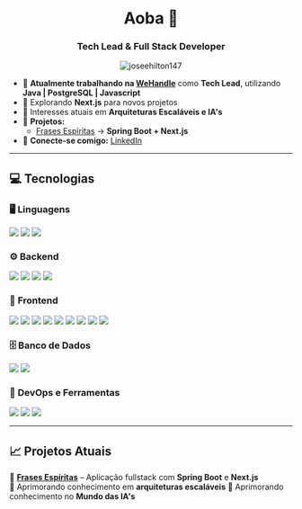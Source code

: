 <h1 align="center">Aoba 👋</h1>
<h3 align="center">Tech Lead & Full Stack Developer</h3>

<p align="center"> <img src="https://komarev.com/ghpvc/?username=joseehilton147&label=Profile%20views&color=0e75b6&style=for-the-badge" alt="joseehilton147" /> </p>

- 🔭 **Atualmente trabalhando na [WeHandle](https://www.linkedin.com/company/wehandle)** como **Tech Lead**, utilizando **Java | PostgreSQL | Javascript**
- 🌱 Explorando **Next.js** para novos projetos  
- 💬 Interesses atuais em **Arquiteturas Escaláveis e IA's**  
- 📌 **Projetos:**  
  - [Frases Espíritas](https://github.com/joseehilton147/frases-espiritas) → **Spring Boot + Next.js**
- 🔗 **Conecte-se comigo:** [LinkedIn](https://linkedin.com/in/jose-hilton/)

---

## 💻 Tecnologias

### 🖥️ **Linguagens**
<p>
<img src="https://img.shields.io/badge/Java-%23ED8B00.svg?style=for-the-badge&logo=openjdk&logoColor=white" />
<img src="https://img.shields.io/badge/Javascript-%23323330.svg?style=for-the-badge&logo=javascript&logoColor=%23F7DF1E" />
<img src="https://img.shields.io/badge/TypeScript-007ACC?style=for-the-badge&logo=typescript&logoColor=white" />
</p>

### ⚙️ **Backend**
<p>
<img src="https://img.shields.io/badge/Spring%20Boot-6DB33F?style=for-the-badge&logo=spring&logoColor=white" />
<img src="https://img.shields.io/badge/Node.js-43853D?style=for-the-badge&logo=node.js&logoColor=white" />
<img src="https://img.shields.io/badge/NestJS-E0234E?style=for-the-badge&logo=nestjs&logoColor=white" />
<img src="https://img.shields.io/badge/Express.js-404D59?style=for-the-badge" />
</p>

### 🎨 **Frontend**
<p>
<img src="https://img.shields.io/badge/vuejs-%2335495e.svg?style=for-the-badge&logo=vuedotjs&logoColor=%234FC08D" />
<img src="https://img.shields.io/badge/Nuxt-002E3B?style=for-the-badge&logo=nuxtdotjs&logoColor=#00DC82" />
<img src="https://img.shields.io/badge/React-20232A?style=for-the-badge&logo=react&logoColor=61DAFB" />
<img src="https://img.shields.io/badge/Next.js-000000?style=for-the-badge&logo=nextdotjs&logoColor=white" />
<img src="https://img.shields.io/badge/TailwindCSS-38B2AC?style=for-the-badge&logo=tailwind-css&logoColor=white" />
<img src="https://img.shields.io/badge/bootstrap-%23563D7C.svg?style=for-the-badge&logo=bootstrap&logoColor=white" />
<img src="https://img.shields.io/badge/unocss-333333.svg?style=for-the-badge&logo=unocss&logoColor=white" />
<img src="https://img.shields.io/badge/CSS-239120?&style=for-the-badge&logo=css3&logoColor=white" />
<img src="https://img.shields.io/badge/HTML-239120?style=for-the-badge&logo=html5&logoColor=white" />
</p>

### 🗄️ **Banco de Dados**
<p>
<img src="https://img.shields.io/badge/PostgreSQL-316192?style=for-the-badge&logo=postgresql&logoColor=white" />
<img src="https://img.shields.io/badge/MongoDB-4EA94B?style=for-the-badge&logo=mongodb&logoColor=white" />
</p>

### 🚀 **DevOps e Ferramentas**
<p>
<img src="https://img.shields.io/badge/Docker-2496ED?style=for-the-badge&logo=docker&logoColor=white" />
<img src="https://img.shields.io/badge/Flyway-CC0000?style=for-the-badge&logo=flyway&logoColor=white" />
<img src="https://img.shields.io/badge/Git-%23F05033.svg?style=for-the-badge&logo=git&logoColor=white" />
</p>

---

## 📈 Projetos Atuais
🔹 **[Frases Espíritas](https://github.com/joseehilton147/frases-espiritas)** – Aplicação fullstack com **Spring Boot** e **Next.js**  
🔹 Aprimorando conhecimento em **arquiteturas escaláveis**
🔹 Aprimorando conhecimento no **Mundo das IA's**

